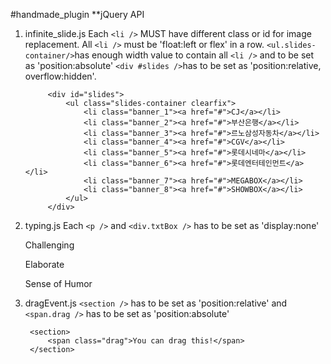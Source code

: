 #handmade_plugin
**jQuery API


1. infinite_slide.js
Each `<li />` MUST have different class or id for image replacement. 
All `<li />` must be 'float:left or flex' in a row.
`<ul.slides-container/>`has enough width value to contain all `<li />` and to be set as 'position:absolute'
`<div #slides />`has to be set as 'position:relative, overflow:hidden'. 


			<div id="slides">
				<ul class="slides-container clearfix">
					<li class="banner_1"><a href="#">CJ</a></li>
					<li class="banner_2"><a href="#">부산은행</a></li>
					<li class="banner_3"><a href="#">르노삼성자동차</a></li>
					<li class="banner_4"><a href="#">CGV</a></li>
					<li class="banner_5"><a href="#">롯데시네마</a></li>
					<li class="banner_6"><a href="#">롯데엔터테인먼트</a></li>
					<li class="banner_7"><a href="#">MEGABOX</a></li>
					<li class="banner_8"><a href="#">SHOWBOX</a></li>
				</ul>
			</div>
      
      
2. typing.js
Each `<p />` and `<div.txtBox />` has to be set as 'display:none'
        <div class="txtBox">
          <p>Challenging</p>
          <p>Elaborate</p>
          <p>Sense of Humor</p>
        </div>


3. dragEvent.js
`<section />` has to be set as 'position:relative' and `<span.drag />` has to be set as 'position:absolute'

        <section>
            <span class="drag">You can drag this!</span>
        </section>
